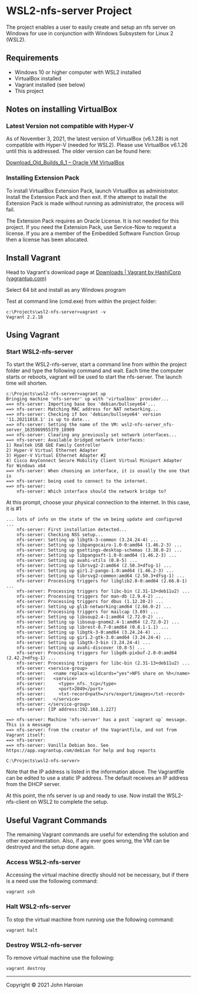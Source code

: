 # WSL2-nfs-server Project

The project enables a user to easily create and setup an nfs server on Windows for use in conjunction with Windows Subsystem for Linux 2 (WSL2).

## Requirements

- Windows 10 or higher computer with WSL2 installed
- VirtualBox installed
- Vagrant installed (see below)
- This project

## Notes on installing VirtualBox

### Latest Version not compatible with Hyper-V

As of November 3, 2021, the latest version of VirtualBox (v6.1.28) is not compatible with Hyper-V (needed for WSL2).  Please use VirtualBox v6.1.26 until this is addressed.  The older version can be found here:

[Download_Old_Builds_6_1 – Oracle VM VirtualBox](https://www.virtualbox.org/wiki/Download_Old_Builds_6_1)

### Installing Extension Pack

To install VirtualBox Extension Pack, launch VirtualBox as administrator.  Install the Extension Pack and then exit.  If the attempt to install the Extension Pack is made without running as administrator, the process will fail.

The Extension Pack requires an Oracle License.  It is not needed for this project.  If you need the Extension Pack, use Service-Now to request a license.  If you are a member of the Embedded Software Function Group then a license has been allocated.

## Install Vagrant

Head to Vagrant's download page at [Downloads | Vagrant by HashiCorp (vagrantup.com)](https://www.vagrantup.com/downloads)

Select 64 bit and install as any Windows program

Test at command line (cmd.exe) from within the project folder:

```
c:\Projects\wsl2-nfs-server>vagrant -v
Vagrant 2.2.18
```

## Using Vagrant

### Start WSL2-nfs-server

To start the WSL2-nfs-server, start a command line from within the project folder and type the following command and wait.  Each time the computer starts or reboots, vagrant will be used to start the nfs-server.  The launch time will shorten.

```
c:\Projects\wsl2-nfs-server>vagrant up
Bringing machine 'nfs-server' up with 'virtualbox' provider...
==> nfs-server: Importing base box 'debian/bullseye64'...
==> nfs-server: Matching MAC address for NAT networking...
==> nfs-server: Checking if box 'debian/bullseye64' version '11.20211018.1' is up to date...
==> nfs-server: Setting the name of the VM: wsl2-nfs-server_nfs-server_1635969955379_18909
==> nfs-server: Clearing any previously set network interfaces...
==> nfs-server: Available bridged network interfaces:
1) Realtek USB GbE Family Controller
2) Hyper-V Virtual Ethernet Adapter
3) Hyper-V Virtual Ethernet Adapter #2
4) Cisco AnyConnect Secure Mobility Client Virtual Miniport Adapter for Windows x64
==> nfs-server: When choosing an interface, it is usually the one that is
==> nfs-server: being used to connect to the internet.
==> nfs-server:
    nfs-server: Which interface should the network bridge to?
```

At this prompt, choose your physical connection to the internet.  In this case, it is #1

```
... lots of info on the state of the vm being update and configured ...
    nfs-server: First installation detected...
    nfs-server: Checking NSS setup...
    nfs-server: Setting up libgtk-3-common (3.24.24-4) ...
    nfs-server: Setting up libpangocairo-1.0-0:amd64 (1.46.2-3) ...
    nfs-server: Setting up gsettings-desktop-schemas (3.38.0-2) ...
    nfs-server: Setting up libpangoxft-1.0-0:amd64 (1.46.2-3) ...
    nfs-server: Setting up avahi-utils (0.8-5) ...
    nfs-server: Setting up librsvg2-2:amd64 (2.50.3+dfsg-1) ...
    nfs-server: Setting up gir1.2-pango-1.0:amd64 (1.46.2-3) ...
    nfs-server: Setting up librsvg2-common:amd64 (2.50.3+dfsg-1) ...
    nfs-server: Processing triggers for libglib2.0-0:amd64 (2.66.8-1) ...
    nfs-server: Processing triggers for libc-bin (2.31-13+deb11u2) ...
    nfs-server: Processing triggers for man-db (2.9.4-2) ...
    nfs-server: Processing triggers for dbus (1.12.20-2) ...
    nfs-server: Setting up glib-networking:amd64 (2.66.0-2) ...
    nfs-server: Processing triggers for mailcap (3.69) ...
    nfs-server: Setting up libsoup2.4-1:amd64 (2.72.0-2) ...
    nfs-server: Setting up libsoup-gnome2.4-1:amd64 (2.72.0-2) ...
    nfs-server: Setting up librest-0.7-0:amd64 (0.8.1-1.1) ...
    nfs-server: Setting up libgtk-3-0:amd64 (3.24.24-4) ...
    nfs-server: Setting up gir1.2-gtk-3.0:amd64 (3.24.24-4) ...
    nfs-server: Setting up libgtk-3-bin (3.24.24-4) ...
    nfs-server: Setting up avahi-discover (0.8-5) ...
    nfs-server: Processing triggers for libgdk-pixbuf-2.0-0:amd64 (2.42.2+dfsg-1) ...
    nfs-server: Processing triggers for libc-bin (2.31-13+deb11u2) ...
    nfs-server: <service-group>
    nfs-server:   <name replace-wildcards="yes">NFS share on %h</name>
    nfs-server:   <service>
    nfs-server:     <type>_nfs._tcp</type>
    nfs-server:     <port>2049</port>
    nfs-server:     <txt-record>path=/srv/export/images</txt-record>
    nfs-server:   </service>
    nfs-server: </service-group>
    nfs-server: [IP address:192.168.1.227]

==> nfs-server: Machine 'nfs-server' has a post `vagrant up` message. This is a message
==> nfs-server: from the creator of the Vagrantfile, and not from Vagrant itself:
==> nfs-server:
==> nfs-server: Vanilla Debian box. See https://app.vagrantup.com/debian for help and bug reports

C:\Projects\wsl2-nfs-server>
```

Note that the IP address is listed in the information above.  The Vagrantfile can be edited to use a static IP address.  The default receives an IP address from the DHCP server.

At this point, the nfs server is up and ready to use.  Now install the WSL2-nfs-client on WSL2 to complete the setup.

## Useful Vagrant Commands

The remaining Vagrant commands are useful for extending the solution and other experimentation.  Also, if any ever goes wrong, the VM can be destroyed and the setup done again.

### Access WSL2-nfs-server

Accessing the virtual machine directly should not be necessary, but if there is a need use the following command:

```
vagrant ssh
```

### Halt WSL2-nfs-server

To stop the virtual machine from running use the following command:

```
vagrant halt
```

### Destroy WSL2-nfs-server

To remove virtual machine use the following:

```
vagrant destroy
```

------

Copyright © 2021 John Haroian
